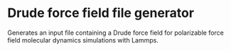 # Drude force field file generator
 Generates an input file containing a Drude force field for polarizable force field molecular dynamics simulations with Lammps.
